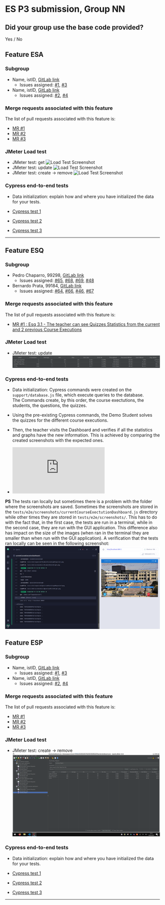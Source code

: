 # ES P3 submission, Group NN

## Did your group use the base code provided?

Yes / No

## Feature ESA

### Subgroup
 - Name, istID, [GitLab link](https://gitlab.rnl.tecnico.ulisboa.pt/istXXXXXX)
   + Issues assigned: [#1](https://gitlab.rnl.tecnico.ulisboa.pt/es), [#3](https://gitlab.rnl.tecnico.ulisboa.pt/es)
 - Name, istID, [GitLab link](https://gitlab.rnl.tecnico.ulisboa.pt/istXXXXXX)
   + Issues assigned: [#2](https://gitlab.rnl.tecnico.ulisboa.pt/es), [#4](https://gitlab.rnl.tecnico.ulisboa.pt/es)
 
### Merge requests associated with this feature

The list of pull requests associated with this feature is:

 - [MR #1](https://gitlab.rnl.tecnico.ulisboa.pt/es)
 - [MR #2](https://gitlab.rnl.tecnico.ulisboa.pt/es)
 - [MR #3](https://gitlab.rnl.tecnico.ulisboa.pt/es)

### JMeter Load test

  - JMeter test: get
  ![Load Test Screenshot](https://gitlab.rnl.tecnico.ulisboa.pt/es/templates/-/raw/main/2023/sprints/jmeter-snapshot.png)
  - JMeter test: update
  ![Load Test Screenshot](https://gitlab.rnl.tecnico.ulisboa.pt/es/templates/-/raw/main/2023/sprints/jmeter-snapshot.png)
  - JMeter test: create → remove
  ![Load Test Screenshot](https://gitlab.rnl.tecnico.ulisboa.pt/es/templates/-/raw/main/2023/sprints/jmeter-snapshot.png)

### Cypress end-to-end tests

- Data initialization: explain how and where you have initialized the data for your tests.

- [Cypress test 1](https://gitlab.rnl.tecnico.ulisboa.pt/es)
- [Cypress test 2](https://gitlab.rnl.tecnico.ulisboa.pt/es)
- [Cypress test 3](https://gitlab.rnl.tecnico.ulisboa.pt/es)

---

## Feature ESQ

### Subgroup
 - Pedro Chaparro, 99298, [GitLab link](https://gitlab.rnl.tecnico.ulisboa.pt/ist199298)
   + Issues assigned: [#65](https://gitlab.rnl.tecnico.ulisboa.pt/es/es23-59/-/issues/65), [#68](https://gitlab.rnl.tecnico.ulisboa.pt/es/es23-59/-/issues/68), [#69](https://gitlab.rnl.tecnico.ulisboa.pt/es/es23-59/-/issues/46), [#48](https://gitlab.rnl.tecnico.ulisboa.pt/es/es23-59/-/issues/69)
 - Bernardo Prata, 99184, [GitLab link](https://gitlab.rnl.tecnico.ulisboa.pt/ist199184)
   + Issues assigned: [#64](https://gitlab.rnl.tecnico.ulisboa.pt/es/es23-59/-/issues/64), [#66](https://gitlab.rnl.tecnico.ulisboa.pt/es/es23-59/-/issues/66), [#46](https://gitlab.rnl.tecnico.ulisboa.pt/es/es23-59/-/issues/46), [#67](https://gitlab.rnl.tecnico.ulisboa.pt/es/es23-59/-/issues/67)
 
### Merge requests associated with this feature

The list of pull requests associated with this feature is:

 - [MR #1 : Esq 3.1 - The teacher can see Quizzes Statistics from the current and 2 previous Course Executions](https://gitlab.rnl.tecnico.ulisboa.pt/es/es23-59/-/merge_requests/17)

### JMeter Load test

  - JMeter test: update
  ![Load Test Screenshot](./images/aggregateReportESQ.png)
   
### Cypress end-to-end tests

- Data initialization: Cypress commands were created on the `support/database.js` file, which execute queries to the database.  
    The Commands create, by this order, the course exectutions, the students, the questions, the quizzes.

- Using the pre-existing Cypress commands, the Demo Student solves the quizzes for the different course executions.
- Then, the teacher visits the Dashboard and verifies if all the statistics and graphs have the new information. This is achieved by comparing the created screenshots with the expected ones.  

- ![`currentCourseExecutionDashboard`](https://gitlab.rnl.tecnico.ulisboa.pt/es/es23-59/-/blob/ESQ_3.1_e2e/frontend/tests/e2e/specs/dashboard/currentCourseExecutionDashboard.js)

**PS**
The tests ran locally but sometimes there is a problem with the folder where the screenshots are saved. Sometimes the screenshots are stored in the `tests/e2e/screenshots/currentCourseExectutionDashboard.js` directory while other times they are stored in `tests/e2e/screenshots/`.
This has to do with the fact that, in the first case, the tests are run in a terminal, while in the second case, they are run with the GUI application.
This difference also has impact on the size of the images (when ran in the terminal they are smaller than when run with the GUI application).
A verification that the tests ran locally can be seen in the following screenshot:
![`proofCypressRanESQ`](./images/proofCypressRanESQ.png)

## Feature ESP

### Subgroup
 - Name, istID, [GitLab link](https://gitlab.rnl.tecnico.ulisboa.pt/istXXXXXX)
   + Issues assigned: [#1](https://gitlab.rnl.tecnico.ulisboa.pt/es), [#3](https://gitlab.rnl.tecnico.ulisboa.pt/es)
 - Name, istID, [GitLab link](https://gitlab.rnl.tecnico.ulisboa.pt/istXXXXXX)
   + Issues assigned: [#2](https://gitlab.rnl.tecnico.ulisboa.pt/es), [#4](https://gitlab.rnl.tecnico.ulisboa.pt/es)
 
### Merge requests associated with this feature

The list of pull requests associated with this feature is:

 - [MR #1](https://gitlab.rnl.tecnico.ulisboa.pt/es)
 - [MR #2](https://gitlab.rnl.tecnico.ulisboa.pt/es)
 - [MR #3](https://gitlab.rnl.tecnico.ulisboa.pt/es)

### JMeter Load test

  - JMeter test: create → remove
  ![Load Test Screenshot](./images/aggregateReportESA.png)

### Cypress end-to-end tests

- Data initialization: explain how and where you have initialized the data for your tests.

- [Cypress test 1](https://gitlab.rnl.tecnico.ulisboa.pt/es)
- [Cypress test 2](https://gitlab.rnl.tecnico.ulisboa.pt/es)
- [Cypress test 3](https://gitlab.rnl.tecnico.ulisboa.pt/es)

---